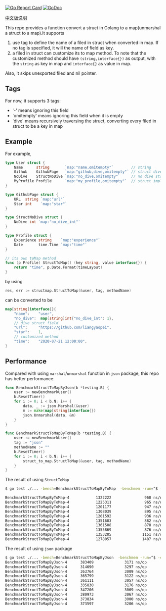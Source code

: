[![Go Report Card](https://goreportcard.com/badge/github.com/liangyaopei/structmap)](https://goreportcard.com/report/github.com/liangyaopei/structmap)
[![GoDoc](https://godoc.org/github.com/liangyaopei/structmap?status.svg)](http://godoc.org/github.com/liangyaopei/structmap)

[中文版说明](README_zh.md)

This repo provides a function convert a struct in Golang to a map(unmarshal a struct to a map).It supports
1. use tag to define the name of a filed in struct when converted in map. If no tag is specified, it will the name of field as key.
2. a filed in struct can customize its to map method.
To note that the customized method should have `(string,interface{})` as output, with the `string` as key in map and `interface{}` as value in map.

Also, it skips unexported filed and nil pointer.


## Tags
For now, it supports 3 tags:
- '-' means ignoring this field
- 'omitempty' means ignoring this field when it is empty
- 'dive' means recursively traversing the struct, converting every filed in struct to be a key in map


## Example
For example,
```go
type User struct {
	Name      string       `map:"name,omitempty"`        // string
	Github    GithubPage   `map:"github,dive,omitempty"` // struct dive
	NoDive    StructNoDive `map:"no_dive,omitempty"`     // no dive struct
	MyProfile Profile      `map:"my_profile,omitempty"`  // struct implements its own method
}

type GithubPage struct {
	URL  string `map:"url"`
	Star int    `map:"star"`
}

type StructNoDive struct {
	NoDive int `map:"no_dive_int"`
}

type Profile struct {
	Experience string    `map:"experience"`
	Date       time.Time `map:"time"`
}

// its own toMap method
func (p Profile) StructToMap() (key string, value interface{}) {
	return "time", p.Date.Format(timeLayout)
}
```
by using 
```go
res, err := structmap.StructToMap(&user, tag, methodName)
```
can be converted to be
```go
map[string]interface{}{
	"name":    "user",
	"no_dive":  map[string]int{"no_dive_int": 1},
    // dive struct field
	"url":     "https://github.com/liangyaopei",
	"star":    1,
    // customized method
	"time":    "2020-07-21 12:00:00",
}
```

## Performance
Compared with using `marshal`/`unmarshal` function in `json` package, this repo has better performance.
```go
func BenchmarkStructToMapByJson(b *testing.B) {
	user := newBenchmarkUser()
	b.ResetTimer()
	for i := 0; i < b.N; i++ {
		data, _ := json.Marshal(&user)
		m := make(map[string]interface{})
		json.Unmarshal(data, &m)
	}
}

func BenchmarkStructToMapByToMap(b *testing.B) {
	user := newBenchmarkUser()
	tag := "json"
	methodName := ""
	b.ResetTimer()
	for i := 0; i < b.N; i++ {
		struct_to_map.StructToMap(&user, tag, methodName)
	}
}
```
The result of using `StructToMap`
```sh
$ go test ./... -bench=BenchmarkStructToMapByToMap  -benchmem -run=^$ -count=10

BenchmarkStructToMapByToMap-4            1322222               960 ns/op             488 B/op         14 allocs/op
BenchmarkStructToMapByToMap-4            1225311               965 ns/op             488 B/op         14 allocs/op
BenchmarkStructToMapByToMap-4            1201177               947 ns/op             488 B/op         14 allocs/op
BenchmarkStructToMapByToMap-4            1308039               895 ns/op             488 B/op         14 allocs/op
BenchmarkStructToMapByToMap-4            1201592               936 ns/op             488 B/op         14 allocs/op
BenchmarkStructToMapByToMap-4            1351603               882 ns/op             488 B/op         14 allocs/op
BenchmarkStructToMapByToMap-4            1361508               878 ns/op             488 B/op         14 allocs/op
BenchmarkStructToMapByToMap-4            1355869               876 ns/op             488 B/op         14 allocs/op
BenchmarkStructToMapByToMap-4            1353205              1151 ns/op             488 B/op         14 allocs/op
BenchmarkStructToMapByToMap-4            1278057              1487 ns/op             488 B/op         14 allocs/op
``` 
The result of using `json` package
```sh
$ go test ./... -bench=BenchmarkStructToMapByJson  -benchmem -run=^$ -count=10 
BenchmarkStructToMapByJson-4      383409              3171 ns/op             992 B/op         30 allocs/op
BenchmarkStructToMapByJson-4      314690              3297 ns/op             992 B/op         30 allocs/op
BenchmarkStructToMapByJson-4      363764              3009 ns/op             992 B/op         30 allocs/op
BenchmarkStructToMapByJson-4      365799              3122 ns/op             992 B/op         30 allocs/op
BenchmarkStructToMapByJson-4      361111              3057 ns/op             992 B/op         30 allocs/op
BenchmarkStructToMapByJson-4      335830              3176 ns/op             992 B/op         30 allocs/op
BenchmarkStructToMapByJson-4      347206              3069 ns/op             992 B/op         30 allocs/op
BenchmarkStructToMapByJson-4      380973              3067 ns/op             992 B/op         30 allocs/op
BenchmarkStructToMapByJson-4      373834              3000 ns/op             992 B/op         30 allocs/op
BenchmarkStructToMapByJson-4      373597              3206 ns/op             992 B/op         30 allocs/op
```